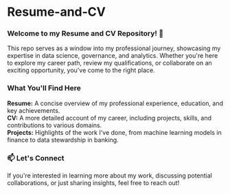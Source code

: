 # Resume-and-CV
### Welcome to my Resume and CV Repository! 🌟
This repo serves as a window into my professional journey, showcasing my expertise in data science, governance, and analytics. Whether you're here to explore my career path, review my qualifications, or collaborate on an exciting opportunity, you've come to the right place.

### What You'll Find Here
**Resume:** A concise overview of my professional experience, education, and key achievements.<br>
**CV:** A more detailed account of my career, including projects, skills, and contributions to various domains.<br>
**Projects:** Highlights of the work I've done, from machine learning models in finance to data stewardship in banking.<br>


### 📫 Let's Connect
If you're interested in learning more about my work, discussing potential collaborations, or just sharing insights, feel free to reach out!

